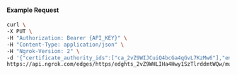 <!-- Code generated for API Clients. DO NOT EDIT. -->
#### Example Request
```bash
curl \
-X PUT \
-H "Authorization: Bearer {API_KEY}" \
-H "Content-Type: application/json" \
-H "Ngrok-Version: 2" \
-d '{"certificate_authority_ids":["ca_2vZ9WIJCuiQ4bcGa4qGvL7KzMw6"],"enabled":true}' \
https://api.ngrok.com/edges/https/edghts_2vZ9WHLIHa4Hwy1SzTlrddmtWQw/mutual_tls
